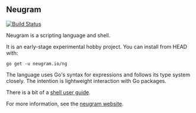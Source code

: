 ## Neugram

[![Build Status](https://travis-ci.org/neugram/ng.svg?branch=master)](https://travis-ci.org/neugram/ng)

Neugram is a scripting language and shell.

It is an early-stage experimental hobby project.
You can install from HEAD with:

```
go get -u neugram.io/ng
```

The language uses Go's syntax for expressions and follows its type system closely.
The intention is lightweight interaction with Go packages.

There is a bit of a [shell user guide](https://github.com/neugram/ng/blob/master/docs/shell.md).

For more information, see the [neugram website](https://neugram.io).
